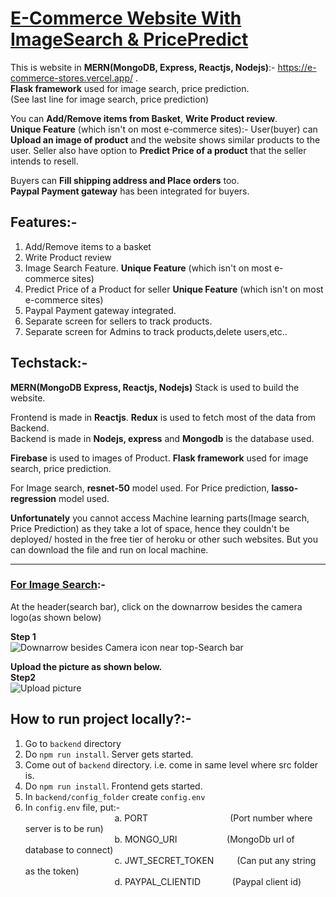 # [E-Commerce Website With ImageSearch & PricePredict](https://e-commerce-stores.vercel.app/)
This is website in **MERN(MongoDB, Express, Reactjs, Nodejs)**:- https://e-commerce-stores.vercel.app/ .   
**Flask framework** used for image search, price prediction.   
(See last line for image search, price prediction)

You can **Add/Remove items from Basket**, **Write Product review**.   
**Unique Feature** (which isn't on most e-commerce sites):- User(buyer) can **Upload an image of product** and the website shows similar products to the user. 
Seller also have option to **Predict Price of a product** that the seller intends to resell.

Buyers can **Fill shipping address and Place orders** too.   
**Paypal Payment gateway** has been integrated for buyers.   


## Features:-
1. Add/Remove items to a basket   
2. Write Product review   
3. Image Search Feature. **Unique Feature** (which isn't on  most e-commerce sites) 
4. Predict Price of a Product for seller  **Unique Feature** (which isn't on  most e-commerce sites)   
5. Paypal Payment gateway integrated.
6. Separate screen for sellers to track products.   
7. Separate screen for Admins to track products,delete users,etc..   

## Techstack:-  
**MERN(MongoDB Express, Reactjs, Nodejs)** Stack is used to build the website.

Frontend is made in **Reactjs**. **Redux** is used to fetch most of the data from Backend.   
Backend is made in **Nodejs, express** and **Mongodb** is the database used.   

**Firebase** is used to images of Product.
**Flask framework** used for image search, price prediction.

For Image search, **resnet-50** model used.
For Price prediction, **lasso-regression** model used.   

**Unfortunately** you cannot access Machine learning parts(Image search, Price Prediction) as they take a lot of space, hence they couldn't be deployed/ hosted in the free tier of heroku or other such websites. But you can download the file and run on local machine.

----------------------------------------------------------------------------------------------------------------------------
### <ins>For Image Search</ins>:-

At the header(search bar), click on the downarrow besides the camera logo(as shown below)   

**Step 1**   
![Downarrow besides Camera icon near top-Search bar](https://user-images.githubusercontent.com/41574777/182393248-0f765ede-ee49-4768-9755-3c7386b5bbbb.jpg)

**Upload the picture as shown below.   
Step2**   
![Upload picture](https://user-images.githubusercontent.com/41574777/182393237-17726f35-8d3b-4050-afdc-aa43c2a80e9a.png)



## How to run project locally?:- 
1. Go to ```backend``` directory
2. Do ```npm run install```. Server gets started.
3. Come out of ```backend``` directory. i.e. come in same level where src folder is.
4. Do ```npm run install```. Frontend gets started.
5. In ```backend/config_folder``` create ```config.env```
6. In ```config.env``` file, put:-   
&ensp;&ensp;&ensp;&ensp;&ensp; &ensp;&ensp;&ensp;&ensp; &ensp;&ensp;&ensp; &ensp;&ensp; &ensp;&ensp; &ensp;   a. PORT &ensp; &ensp; &ensp; &ensp; &ensp; &ensp; &ensp; &ensp; &ensp; &ensp; &ensp; &ensp;(Port number where server is to be run)   
&ensp;&ensp;&ensp;&ensp;&ensp; &ensp;&ensp;&ensp;&ensp; &ensp;&ensp;&ensp; &ensp;&ensp; &ensp;&ensp; &ensp;   b. MONGO_URI        &ensp; &ensp; &ensp;&ensp; &ensp; &ensp;&ensp;&ensp;  (MongoDb url of database to connect)   
&ensp;&ensp;&ensp;&ensp;&ensp; &ensp;&ensp;&ensp;&ensp; &ensp;&ensp;&ensp; &ensp;&ensp; &ensp;&ensp; &ensp;   c. JWT_SECRET_TOKEN &ensp; &ensp; &ensp;  (Can put any string as the token)   
&ensp;&ensp;&ensp;&ensp;&ensp; &ensp;&ensp;&ensp;&ensp; &ensp;&ensp;&ensp; &ensp;&ensp; &ensp;&ensp; &ensp;   d. PAYPAL_CLIENTID  &ensp;&ensp;&ensp; &ensp; &ensp;  (Paypal client id)

